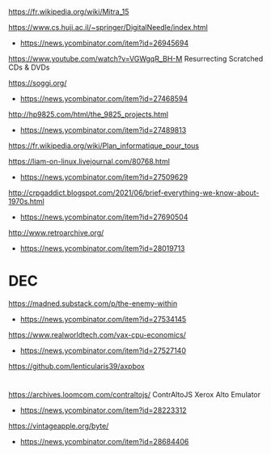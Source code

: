 https://fr.wikipedia.org/wiki/Mitra_15

https://www.cs.huji.ac.il/~springer/DigitalNeedle/index.html
* https://news.ycombinator.com/item?id=26945694

https://www.youtube.com/watch?v=VGWgqR_BH-M Resurrecting Scratched CDs & DVDs

https://soggi.org/
* https://news.ycombinator.com/item?id=27468594

http://hp9825.com/html/the_9825_projects.html
* https://news.ycombinator.com/item?id=27489813

https://fr.wikipedia.org/wiki/Plan_informatique_pour_tous

https://liam-on-linux.livejournal.com/80768.html
* https://news.ycombinator.com/item?id=27509629

http://crpgaddict.blogspot.com/2021/06/brief-everything-we-know-about-1970s.html
* https://news.ycombinator.com/item?id=27690504

http://www.retroarchive.org/
* https://news.ycombinator.com/item?id=28019713

# DEC
https://madned.substack.com/p/the-enemy-within
* https://news.ycombinator.com/item?id=27534145

https://www.realworldtech.com/vax-cpu-economics/
* https://news.ycombinator.com/item?id=27527140

https://github.com/lenticularis39/axpbox

#
https://archives.loomcom.com/contraltojs/ ContrAltoJS Xerox Alto Emulator
* https://news.ycombinator.com/item?id=28223312


https://vintageapple.org/byte/
* https://news.ycombinator.com/item?id=28684406





